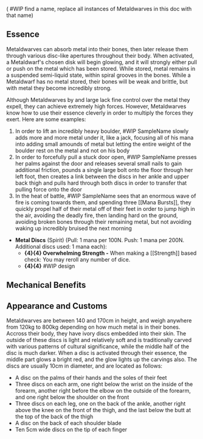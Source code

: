 ( #WIP find a name, replace all instances of Metaldwarves in this doc with that name)

## Essence

Metaldwarves can absorb metal into their bones, then later release them through various disc-like apertures throughout their body. When activated, a Metaldwarf's chosen disk will begin glowing, and it will strongly either pull or push on the metal which has been stored. While stored, metal remains in a suspended semi-liquid state, within spiral grooves in the bones. While a Metaldwarf has no metal stored, their bones will be weak and brittle, but with metal they become incredibly strong.

Although Metaldwarves by and large lack fine control over the metal they expell, they can achieve extremely high forces. However, Metaldwarves know how to use their essence cleverly in order to multiply the forces they exert. Here are some examples:

1. In order to lift an incredibly heavy boulder, #WIP SampleName slowly adds more and more metal under it, like a jack, focusing all of his mana into adding small amounds of metal but letting the entire weight of the boulder rest on the metal and not on his body
2. In order to forcefully pull a stuck door open, #WIP SampleName presses her palms against the door and releases several small nails to gain additional friction, pounds a single large bolt onto the floor through her left foot, then creates a link between the discs in her ankle and upper back thigh and pulls hard through both discs in order to transfer that pulling force onto the door
3. In the heat of battle, #WIP SampleName sees that an enormous wave of fire is coming towards them, and spending three [[Mana Bursts]], they quickly propel half of their metal off of their feet in order to jump high in the air, avoiding the deadly fire, then landing hard on the ground, avoiding broken bones through their remaining metal, but not avoiding waking up incredibly bruised the next morning

- **Metal Discs** (Spirit) (Pull: 1 mana per 100N. Push: 1 mana per 200N. Additional discs used: 1 mana each): 
	- **{4}{4} Overwhelming Strength -** When making a [[Strength]] based check: You may reroll any number of dice.
	- **{4}{4}** #WIP design 

## Mechanical Benefits

## Appearance and Customs

Metaldwarves are between 140 and 170cm in height, and weigh anywhere from 120kg to 800kg depending on how much metal is in their bones. Accross their body, they have ivory discs embedded into their skin. The outside of these discs is light and relatively soft and is traditionally carved with various patterns of cultural significance, while the middle half of the disc is much darker. When a disc is activated through their essence, the middle part glows a bright red, and the glow lights up the carvings also. The discs are usually 10cm in diameter, and are located as follows:

- A disc on the palms of their hands and the soles of their feet
- Three discs on each arm, one right below the wrist on the inside of the forearm, another right before the elbow on the outside of the forearm, and one right below the shoulder on the front
- Three discs on each leg, one on the back of the ankle, another right above the knee on the front of the thigh, and the last below the butt at the top of the back of the thigh
- A disc on the back of each shoulder blade
- Ten 5cm wide discs on the tip of each finger